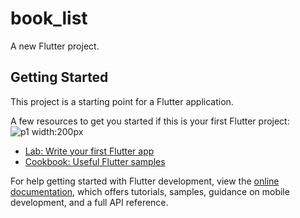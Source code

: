 # book_list

A new Flutter project.

## Getting Started

This project is a starting point for a Flutter application.

A few resources to get you started if this is your first Flutter project:
![p1 width:200px](https://github.com/johnhcolani/Exercise_woven/assets/91166301/8e6721eb-aad0-400a-b002-65d73fd6f56e)


- [Lab: Write your first Flutter app](https://docs.flutter.dev/get-started/codelab)
- [Cookbook: Useful Flutter samples](https://docs.flutter.dev/cookbook)

For help getting started with Flutter development, view the
[online documentation](https://docs.flutter.dev/), which offers tutorials,
samples, guidance on mobile development, and a full API reference.
